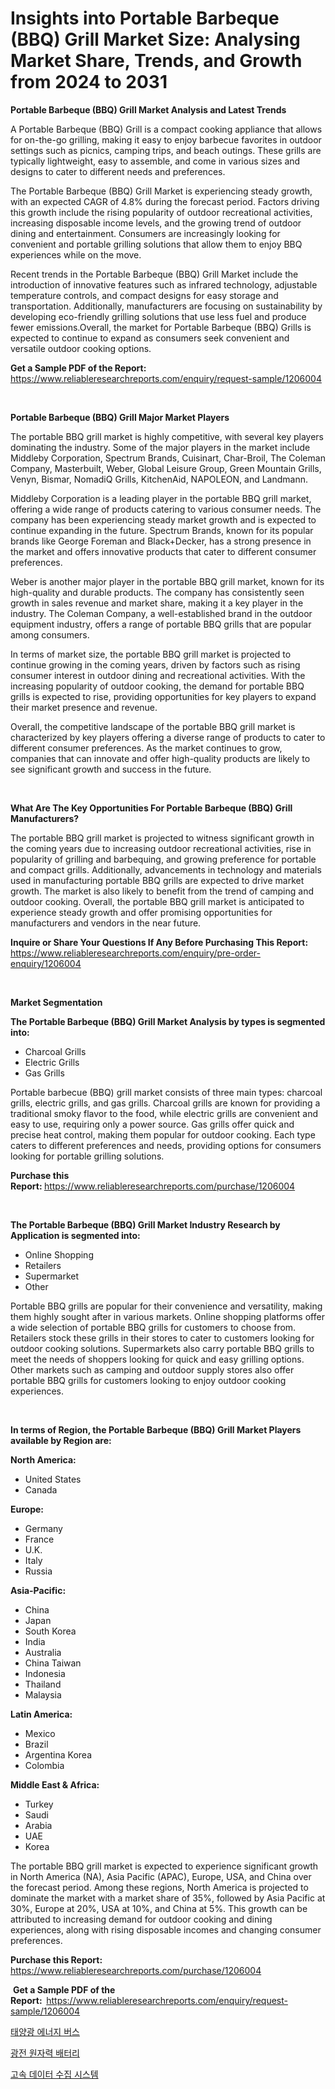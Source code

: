 <p><h1>Insights into Portable Barbeque (BBQ) Grill Market Size: Analysing Market Share, Trends, and Growth from 2024 to 2031</h1></p><p><strong>Portable Barbeque (BBQ) Grill Market Analysis and Latest Trends</strong></p>
<p><p>A Portable Barbeque (BBQ) Grill is a compact cooking appliance that allows for on-the-go grilling, making it easy to enjoy barbecue favorites in outdoor settings such as picnics, camping trips, and beach outings. These grills are typically lightweight, easy to assemble, and come in various sizes and designs to cater to different needs and preferences.</p><p>The Portable Barbeque (BBQ) Grill Market is experiencing steady growth, with an expected CAGR of 4.8% during the forecast period. Factors driving this growth include the rising popularity of outdoor recreational activities, increasing disposable income levels, and the growing trend of outdoor dining and entertainment. Consumers are increasingly looking for convenient and portable grilling solutions that allow them to enjoy BBQ experiences while on the move.</p><p>Recent trends in the Portable Barbeque (BBQ) Grill Market include the introduction of innovative features such as infrared technology, adjustable temperature controls, and compact designs for easy storage and transportation. Additionally, manufacturers are focusing on sustainability by developing eco-friendly grilling solutions that use less fuel and produce fewer emissions.Overall, the market for Portable Barbeque (BBQ) Grills is expected to continue to expand as consumers seek convenient and versatile outdoor cooking options.</p></p>
<p><strong>Get a Sample PDF of the Report:&nbsp;</strong> <a href="https://www.reliableresearchreports.com/enquiry/request-sample/1206004">https://www.reliableresearchreports.com/enquiry/request-sample/1206004</a></p>
<p>&nbsp;</p>
<p><strong>Portable Barbeque (BBQ) Grill Major Market Players</strong></p>
<p><p>The portable BBQ grill market is highly competitive, with several key players dominating the industry. Some of the major players in the market include Middleby Corporation, Spectrum Brands, Cuisinart, Char-Broil, The Coleman Company, Masterbuilt, Weber, Global Leisure Group, Green Mountain Grills, Venyn, Bismar, NomadiQ Grills, KitchenAid, NAPOLEON, and Landmann.</p><p>Middleby Corporation is a leading player in the portable BBQ grill market, offering a wide range of products catering to various consumer needs. The company has been experiencing steady market growth and is expected to continue expanding in the future. Spectrum Brands, known for its popular brands like George Foreman and Black+Decker, has a strong presence in the market and offers innovative products that cater to different consumer preferences.</p><p>Weber is another major player in the portable BBQ grill market, known for its high-quality and durable products. The company has consistently seen growth in sales revenue and market share, making it a key player in the industry. The Coleman Company, a well-established brand in the outdoor equipment industry, offers a range of portable BBQ grills that are popular among consumers.</p><p>In terms of market size, the portable BBQ grill market is projected to continue growing in the coming years, driven by factors such as rising consumer interest in outdoor dining and recreational activities. With the increasing popularity of outdoor cooking, the demand for portable BBQ grills is expected to rise, providing opportunities for key players to expand their market presence and revenue.</p><p>Overall, the competitive landscape of the portable BBQ grill market is characterized by key players offering a diverse range of products to cater to different consumer preferences. As the market continues to grow, companies that can innovate and offer high-quality products are likely to see significant growth and success in the future.</p></p>
<p>&nbsp;</p>
<p><strong>What Are The Key Opportunities For Portable Barbeque (BBQ) Grill Manufacturers?</strong></p>
<p><p>The portable BBQ grill market is projected to witness significant growth in the coming years due to increasing outdoor recreational activities, rise in popularity of grilling and barbequing, and growing preference for portable and compact grills. Additionally, advancements in technology and materials used in manufacturing portable BBQ grills are expected to drive market growth. The market is also likely to benefit from the trend of camping and outdoor cooking. Overall, the portable BBQ grill market is anticipated to experience steady growth and offer promising opportunities for manufacturers and vendors in the near future.</p></p>
<p><strong>Inquire or Share Your Questions If Any Before Purchasing This Report:</strong> <a href="https://www.reliableresearchreports.com/enquiry/pre-order-enquiry/1206004">https://www.reliableresearchreports.com/enquiry/pre-order-enquiry/1206004</a></p>
<p>&nbsp;</p>
<p><strong>Market Segmentation</strong></p>
<p><strong>The Portable Barbeque (BBQ) Grill Market Analysis by types is segmented into:</strong></p>
<p><ul><li>Charcoal Grills</li><li>Electric Grills</li><li>Gas Grills</li></ul></p>
<p><p>Portable barbecue (BBQ) grill market consists of three main types: charcoal grills, electric grills, and gas grills. Charcoal grills are known for providing a traditional smoky flavor to the food, while electric grills are convenient and easy to use, requiring only a power source. Gas grills offer quick and precise heat control, making them popular for outdoor cooking. Each type caters to different preferences and needs, providing options for consumers looking for portable grilling solutions.</p></p>
<p><strong>Purchase this Report:&nbsp;</strong><a href="https://www.reliableresearchreports.com/purchase/1206004">https://www.reliableresearchreports.com/purchase/1206004</a></p>
<p>&nbsp;</p>
<p><strong>The Portable Barbeque (BBQ) Grill Market Industry Research by Application is segmented into:</strong></p>
<p><ul><li>Online Shopping</li><li>Retailers</li><li>Supermarket</li><li>Other</li></ul></p>
<p><p>Portable BBQ grills are popular for their convenience and versatility, making them highly sought after in various markets. Online shopping platforms offer a wide selection of portable BBQ grills for customers to choose from. Retailers stock these grills in their stores to cater to customers looking for outdoor cooking solutions. Supermarkets also carry portable BBQ grills to meet the needs of shoppers looking for quick and easy grilling options. Other markets such as camping and outdoor supply stores also offer portable BBQ grills for customers looking to enjoy outdoor cooking experiences.</p></p>
<p>&nbsp;</p>
<p><strong>In terms of Region, the Portable Barbeque (BBQ) Grill Market Players available by Region are:</strong></p>
<p>
    <p> <strong> North America: </strong>
        <ul>
            <li>United States</li>
            <li>Canada</li>
        </ul>
        </p> 
    <p> <strong> Europe: </strong>
        <ul>
            <li>Germany</li>
            <li>France</li>
            <li>U.K.</li>
            <li>Italy</li>
            <li>Russia</li>
        </ul>
        </p> 
    <p> <strong> Asia-Pacific: </strong>
        <ul>
            <li>China</li>
            <li>Japan</li>
            <li>South Korea</li>
            <li>India</li>
            <li>Australia</li>
            <li>China Taiwan</li>
            <li>Indonesia</li>
            <li>Thailand</li>
            <li>Malaysia</li>
        </ul>
        </p> 
    <p> <strong> Latin America: </strong>
        <ul>
            <li>Mexico</li>
            <li>Brazil</li>
            <li>Argentina Korea</li>
            <li>Colombia</li>
        </ul>
        </p> 
    <p> <strong> Middle East & Africa: </strong>
        <ul>
            <li>Turkey</li>
            <li>Saudi</li>
            <li>Arabia</li>
            <li>UAE</li>
            <li>Korea</li>
        </ul>
    </p>
    </p>
<p><p>The portable BBQ grill market is expected to experience significant growth in North America (NA), Asia Pacific (APAC), Europe, USA, and China over the forecast period. Among these regions, North America is projected to dominate the market with a market share of 35%, followed by Asia Pacific at 30%, Europe at 20%, USA at 10%, and China at 5%. This growth can be attributed to increasing demand for outdoor cooking and dining experiences, along with rising disposable incomes and changing consumer preferences.</p></p>
<p><strong>Purchase this Report: </strong><a href="https://www.reliableresearchreports.com/purchase/1206004">https://www.reliableresearchreports.com/purchase/1206004</a></p>
<p>&nbsp;<strong>Get a Sample PDF of the Report:&nbsp;&nbsp;</strong><a href="https://www.reliableresearchreports.com/enquiry/request-sample/1206004">https://www.reliableresearchreports.com/enquiry/request-sample/1206004</a></p>
<p><strong></strong></p>
<p><p><a href="https://github.com/wallacBahrtyinger567686/Market-Research-Report-List-1/blob/main/22585756862.md">태양광 에너지 버스</a></p><p><a href="https://github.com/WilburKihn5676/Market-Research-Report-List-1/blob/main/45660256861.md">광전 원자력 배터리</a></p><p><a href="https://github.com/plelbej847484502/Market-Research-Report-List-1/blob/main/80055356863.md">고속 데이터 수집 시스템</a></p></p>